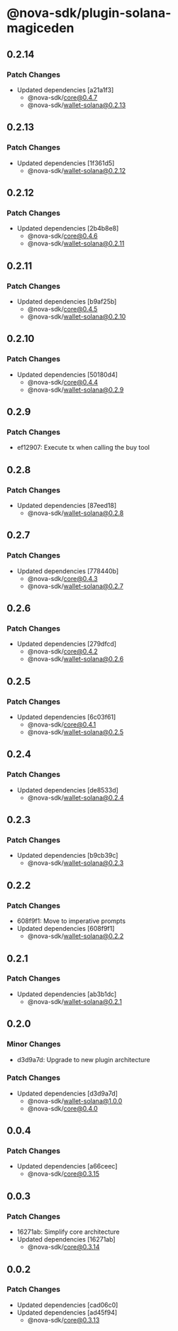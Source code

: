 # @nova-sdk/plugin-solana-magiceden

## 0.2.14

### Patch Changes

- Updated dependencies [a21a1f3]
  - @nova-sdk/core@0.4.7
  - @nova-sdk/wallet-solana@0.2.13

## 0.2.13

### Patch Changes

- Updated dependencies [1f361d5]
  - @nova-sdk/wallet-solana@0.2.12

## 0.2.12

### Patch Changes

- Updated dependencies [2b4b8e8]
  - @nova-sdk/core@0.4.6
  - @nova-sdk/wallet-solana@0.2.11

## 0.2.11

### Patch Changes

- Updated dependencies [b9af25b]
  - @nova-sdk/core@0.4.5
  - @nova-sdk/wallet-solana@0.2.10

## 0.2.10

### Patch Changes

- Updated dependencies [50180d4]
  - @nova-sdk/core@0.4.4
  - @nova-sdk/wallet-solana@0.2.9

## 0.2.9

### Patch Changes

- ef12907: Execute tx when calling the buy tool

## 0.2.8

### Patch Changes

- Updated dependencies [87eed18]
  - @nova-sdk/wallet-solana@0.2.8

## 0.2.7

### Patch Changes

- Updated dependencies [778440b]
  - @nova-sdk/core@0.4.3
  - @nova-sdk/wallet-solana@0.2.7

## 0.2.6

### Patch Changes

- Updated dependencies [279dfcd]
  - @nova-sdk/core@0.4.2
  - @nova-sdk/wallet-solana@0.2.6

## 0.2.5

### Patch Changes

- Updated dependencies [6c03f61]
  - @nova-sdk/core@0.4.1
  - @nova-sdk/wallet-solana@0.2.5

## 0.2.4

### Patch Changes

- Updated dependencies [de8533d]
  - @nova-sdk/wallet-solana@0.2.4

## 0.2.3

### Patch Changes

- Updated dependencies [b9cb39c]
  - @nova-sdk/wallet-solana@0.2.3

## 0.2.2

### Patch Changes

- 608f9f1: Move to imperative prompts
- Updated dependencies [608f9f1]
  - @nova-sdk/wallet-solana@0.2.2

## 0.2.1

### Patch Changes

- Updated dependencies [ab3b1dc]
  - @nova-sdk/wallet-solana@0.2.1

## 0.2.0

### Minor Changes

- d3d9a7d: Upgrade to new plugin architecture

### Patch Changes

- Updated dependencies [d3d9a7d]
  - @nova-sdk/wallet-solana@1.0.0
  - @nova-sdk/core@0.4.0

## 0.0.4

### Patch Changes

- Updated dependencies [a66ceec]
  - @nova-sdk/core@0.3.15

## 0.0.3

### Patch Changes

- 16271ab: Simplify core architecture
- Updated dependencies [16271ab]
  - @nova-sdk/core@0.3.14

## 0.0.2

### Patch Changes

- Updated dependencies [cad06c0]
- Updated dependencies [ad45f94]
  - @nova-sdk/core@0.3.13
